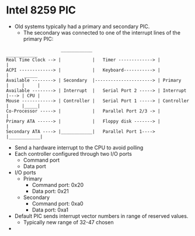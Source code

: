 # Intel 8259 PIC
- Old systems typically had a primary and secondary PIC.
	- The secondary was connected to one of the interrupt lines of the primary PIC:
```
                     ____________                          ____________
Real Time Clock --> |            |   Timer -------------> |            |
ACPI -------------> |            |   Keyboard-----------> |            |      _____
Available --------> | Secondary  |----------------------> | Primary    |     |     |
Available --------> | Interrupt  |   Serial Port 2 -----> | Interrupt  |---> | CPU |
Mouse ------------> | Controller |   Serial Port 1 -----> | Controller |     |_____|
Co-Processor -----> |            |   Parallel Port 2/3 -> |            |
Primary ATA ------> |            |   Floppy disk -------> |            |
Secondary ATA ----> |____________|   Parallel Port 1----> |____________|

```
- Send a hardware interrupt to the CPU to avoid polling
- Each controller configured through two I/O ports
	- Command port
	- Data port
- I/O ports
	- Primary
		- Command port: 0x20
		- Data port: 0x21
	- Secondary
		- Command port: 0xa0
		- Data port: 0xa1
- Default PIC sends interrupt vector numbers in range of reserved values.
	- Typically new range of 32-47 chosen
- 
